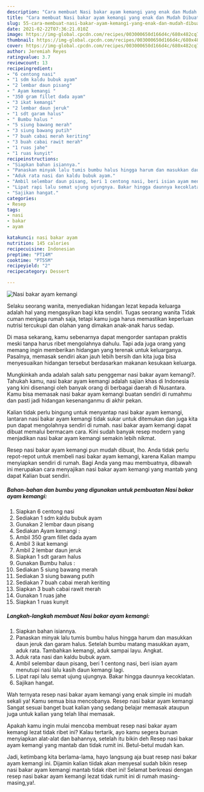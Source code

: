 ```yaml
---
description: "Cara membuat Nasi bakar ayam kemangi yang enak dan Mudah Dibuat"
title: "Cara membuat Nasi bakar ayam kemangi yang enak dan Mudah Dibuat"
slug: 55-cara-membuat-nasi-bakar-ayam-kemangi-yang-enak-dan-mudah-dibuat
date: 2021-02-22T07:36:21.010Z
image: https://img-global.cpcdn.com/recipes/003000650d166d4c/680x482cq70/nasi-bakar-ayam-kemangi-foto-resep-utama.jpg
thumbnail: https://img-global.cpcdn.com/recipes/003000650d166d4c/680x482cq70/nasi-bakar-ayam-kemangi-foto-resep-utama.jpg
cover: https://img-global.cpcdn.com/recipes/003000650d166d4c/680x482cq70/nasi-bakar-ayam-kemangi-foto-resep-utama.jpg
author: Jeremiah Reyes
ratingvalue: 3.7
reviewcount: 13
recipeingredient:
- "6 centong nasi"
- "1 sdm kaldu bubuk ayam"
- "2 lembar daun pisang"
- " Ayam kemangi "
- "350 gram fillet dada ayam"
- "3 ikat kemangi"
- "2 lembar daun jeruk"
- "1 sdt garam halus"
- " Bumbu halus "
- "5 siung bawang merah"
- "3 siung bawang putih"
- "7 buah cabai merah keriting"
- "3 buah cabai rawit merah"
- "1 ruas jahe"
- "1 ruas kunyit"
recipeinstructions:
- "Siapkan bahan isiannya."
- "Panaskan minyak lalu tumis bumbu halus hingga harum dan masukkan daun jeruk dan garam halus. Setelah bumbu matang masukkan ayam, aduk rata. Tambahkan kemangi, aduk sampai layu. Angkat."
- "Aduk rata nasi dan kaldu bubuk ayam."
- "Ambil selembar daun pisang, beri 1 centong nasi, beri isian ayam menutupi nasi lalu kasih daun kemangi lagi."
- "Lipat rapi lalu semat ujung ujungnya. Bakar hingga daunnya kecoklatan."
- "Sajikan hangat."
categories:
- Resep
tags:
- nasi
- bakar
- ayam

katakunci: nasi bakar ayam 
nutrition: 145 calories
recipecuisine: Indonesian
preptime: "PT14M"
cooktime: "PT55M"
recipeyield: "2"
recipecategory: Dessert

---
```



![Nasi bakar ayam kemangi](https://img-global.cpcdn.com/recipes/003000650d166d4c/680x482cq70/nasi-bakar-ayam-kemangi-foto-resep-utama.jpg)

Selaku seorang wanita, menyediakan hidangan lezat kepada keluarga adalah hal yang mengasyikan bagi kita sendiri. Tugas seorang  wanita Tidak cuman menjaga rumah saja, tetapi kamu juga harus memastikan keperluan nutrisi tercukupi dan olahan yang dimakan anak-anak harus sedap.

Di masa  sekarang, kamu sebenarnya dapat mengorder santapan praktis meski tanpa harus ribet mengolahnya dahulu. Tapi ada juga orang yang memang ingin memberikan hidangan yang terenak untuk keluarganya. Pasalnya, memasak sendiri akan jauh lebih bersih dan kita juga bisa menyesuaikan hidangan tersebut berdasarkan makanan kesukaan keluarga. 



Mungkinkah anda adalah salah satu penggemar nasi bakar ayam kemangi?. Tahukah kamu, nasi bakar ayam kemangi adalah sajian khas di Indonesia yang kini disenangi oleh banyak orang di berbagai daerah di Nusantara. Kamu bisa memasak nasi bakar ayam kemangi buatan sendiri di rumahmu dan pasti jadi hidangan kesenanganmu di akhir pekan.

Kalian tidak perlu bingung untuk menyantap nasi bakar ayam kemangi, lantaran nasi bakar ayam kemangi tidak sukar untuk ditemukan dan juga kita pun dapat mengolahnya sendiri di rumah. nasi bakar ayam kemangi dapat dibuat memalui bermacam cara. Kini sudah banyak resep modern yang menjadikan nasi bakar ayam kemangi semakin lebih nikmat.

Resep nasi bakar ayam kemangi pun mudah dibuat, lho. Anda tidak perlu repot-repot untuk membeli nasi bakar ayam kemangi, karena Kalian mampu menyiapkan sendiri di rumah. Bagi Anda yang mau membuatnya, dibawah ini merupakan cara menyajikan nasi bakar ayam kemangi yang mantab yang dapat Kalian buat sendiri.

<!--inarticleads1-->

##### Bahan-bahan dan bumbu yang digunakan untuk pembuatan Nasi bakar ayam kemangi:

1. Siapkan 6 centong nasi
1. Sediakan 1 sdm kaldu bubuk ayam
1. Gunakan 2 lembar daun pisang
1. Sediakan  Ayam kemangi :
1. Ambil 350 gram fillet dada ayam
1. Ambil 3 ikat kemangi
1. Ambil 2 lembar daun jeruk
1. Siapkan 1 sdt garam halus
1. Gunakan  Bumbu halus :
1. Sediakan 5 siung bawang merah
1. Sediakan 3 siung bawang putih
1. Sediakan 7 buah cabai merah keriting
1. Siapkan 3 buah cabai rawit merah
1. Gunakan 1 ruas jahe
1. Siapkan 1 ruas kunyit




<!--inarticleads2-->

##### Langkah-langkah membuat Nasi bakar ayam kemangi:

1. Siapkan bahan isiannya.
1. Panaskan minyak lalu tumis bumbu halus hingga harum dan masukkan daun jeruk dan garam halus. Setelah bumbu matang masukkan ayam, aduk rata. Tambahkan kemangi, aduk sampai layu. Angkat.
1. Aduk rata nasi dan kaldu bubuk ayam.
1. Ambil selembar daun pisang, beri 1 centong nasi, beri isian ayam menutupi nasi lalu kasih daun kemangi lagi.
1. Lipat rapi lalu semat ujung ujungnya. Bakar hingga daunnya kecoklatan.
1. Sajikan hangat.




Wah ternyata resep nasi bakar ayam kemangi yang enak simple ini mudah sekali ya! Kamu semua bisa mencobanya. Resep nasi bakar ayam kemangi Sangat sesuai banget buat kalian yang sedang belajar memasak ataupun juga untuk kalian yang telah lihai memasak.

Apakah kamu ingin mulai mencoba membuat resep nasi bakar ayam kemangi lezat tidak ribet ini? Kalau tertarik, ayo kamu segera buruan menyiapkan alat-alat dan bahannya, setelah itu bikin deh Resep nasi bakar ayam kemangi yang mantab dan tidak rumit ini. Betul-betul mudah kan. 

Jadi, ketimbang kita berlama-lama, hayo langsung aja buat resep nasi bakar ayam kemangi ini. Dijamin kalian tiidak akan menyesal sudah bikin resep nasi bakar ayam kemangi mantab tidak ribet ini! Selamat berkreasi dengan resep nasi bakar ayam kemangi lezat tidak rumit ini di rumah masing-masing,ya!.

